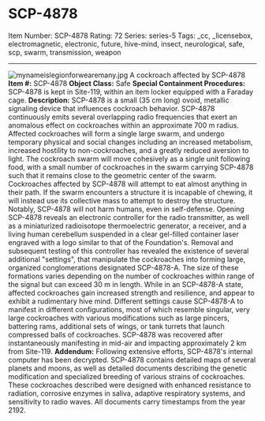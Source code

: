 # SCP-4878
Item Number: SCP-4878
Rating: 72
Series: series-5
Tags: _cc, _licensebox, electromagnetic, electronic, future, hive-mind, insect, neurological, safe, scp, swarm, transmission, weapon

---

![mynameislegionforwearemany.jpg](https://scp-wiki.wdfiles.com/local--files/scp-4878/mynameislegionforwearemany.jpg)
A cockroach affected by SCP-4878
**Item #:** SCP-4878
**Object Class:** Safe
**Special Containment Procedures:** SCP-4878 is kept in Site-119, within an item locker equipped with a Faraday cage.
**Description:** SCP-4878 is a small (35 cm long) ovoid, metallic signaling device that influences cockroach behavior.
SCP-4878 continuously emits several overlapping radio frequencies that exert an anomalous effect on cockroaches within an approximate 700 m radius. Affected cockroaches will form a single large swarm, and undergo temporary physical and social changes including an increased metabolism, increased hostility to non-cockroaches, and a greatly reduced aversion to light.
The cockroach swarm will move cohesively as a single unit following food, with a small number of cockroaches in the swarm carrying SCP-4878 such that it remains close to the geometric center of the swarm. Cockroaches affected by SCP-4878 will attempt to eat almost anything in their path. If the swarm encounters a structure it is incapable of chewing, it will instead use its collective mass to attempt to destroy the structure.
Notably, SCP-4878 will not harm humans, even in self-defense.
Opening SCP-4878 reveals an electronic controller for the radio transmitter, as well as a miniaturized radioisotope thermoelectric generator, a receiver, and a living human cerebellum suspended in a clear gel-filled container laser engraved with a logo similar to that of the Foundation's. Removal and subsequent testing of this controller has revealed the existence of several additional "settings", that manipulate the cockroaches into forming large, organized conglomerations designated SCP-4878-A. The size of these formations varies depending on the number of cockroaches within range of the signal but can exceed 30 m in length.
While in an SCP-4878-A state, affected cockroaches gain increased strength and resilience, and appear to exhibit a rudimentary hive mind. Different settings cause SCP-4878-A to manifest in different configurations, most of which resemble singular, very large cockroaches with various modifications such as large pincers, battering rams, additional sets of wings, or tank turrets that launch compressed balls of cockroaches.
SCP-4878 was recovered after instantaneously manifesting in mid-air and impacting approximately 2 km from Site-119.
**Addendum:** Following extensive efforts, SCP-4878's internal computer has been decrypted. SCP-4878 contains detailed maps of several planets and moons, as well as detailed documents describing the genetic modification and specialized breeding of various strains of cockroaches. These cockroaches described were designed with enhanced resistance to radiation, corrosive enzymes in saliva, adaptive respiratory systems, and sensitivity to radio waves. All documents carry timestamps from the year 2192.